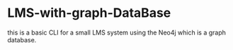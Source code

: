 # LMS-with-graph-DataBase
this is a basic CLI for a small LMS system using the Neo4j which is a graph database.

